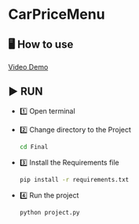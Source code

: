 # CarPriceMenu

## 🖥️ How to use
   [Video Demo](www.google.com)  <!-- ใส่ลิงก์วิดีโอของคุณที่นี่ -->

## ▶️ RUN
- 1️⃣ Open terminal

- 2️⃣ Change directory to the Project

    ```bash
    cd Final
    ```

- 3️⃣ Install the Requirements file

    ```bash
    pip install -r requirements.txt
    ```

- 4️⃣ Run the project

    ```bash
    python project.py
    ```
